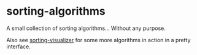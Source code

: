 # sorting-algorithms
A small collection of sorting algorithms... Without any purpose.

Also see [sorting-visualizer](https://github.com/omeyenburg/sorting-visualizer) for some more algorithms in action in a pretty interface.
